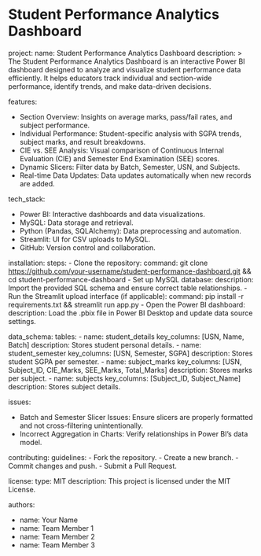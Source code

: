 # Student Performance Analytics Dashboard

project:
  name: Student Performance Analytics Dashboard
  description: >
    The Student Performance Analytics Dashboard is an interactive Power BI dashboard
    designed to analyze and visualize student performance data efficiently.
    It helps educators track individual and section-wide performance, identify trends,
    and make data-driven decisions.

features:
  - Section Overview: Insights on average marks, pass/fail rates, and subject performance.
  - Individual Performance: Student-specific analysis with SGPA trends, subject marks, and result breakdowns.
  - CIE vs. SEE Analysis: Visual comparison of Continuous Internal Evaluation (CIE) and Semester End Examination (SEE) scores.
  - Dynamic Slicers: Filter data by Batch, Semester, USN, and Subjects.
  - Real-time Data Updates: Data updates automatically when new records are added.

tech_stack:
  - Power BI: Interactive dashboards and data visualizations.
  - MySQL: Data storage and retrieval.
  - Python (Pandas, SQLAlchemy): Data preprocessing and automation.
  - Streamlit: UI for CSV uploads to MySQL.
  - GitHub: Version control and collaboration.

installation:
  steps:
    - Clone the repository:
      command: git clone https://github.com/your-username/student-performance-dashboard.git && cd student-performance-dashboard
    - Set up MySQL database:
      description: Import the provided SQL schema and ensure correct table relationships.
    - Run the Streamlit upload interface (if applicable):
      command: pip install -r requirements.txt && streamlit run app.py
    - Open the Power BI dashboard:
      description: Load the .pbix file in Power BI Desktop and update data source settings.

data_schema:
  tables:
    - name: student_details
      key_columns: [USN, Name, Batch]
      description: Stores student personal details.
    - name: student_semester
      key_columns: [USN, Semester, SGPA]
      description: Stores student SGPA per semester.
    - name: subject_marks
      key_columns: [USN, Subject_ID, CIE_Marks, SEE_Marks, Total_Marks]
      description: Stores marks per subject.
    - name: subjects
      key_columns: [Subject_ID, Subject_Name]
      description: Stores subject details.

issues:
  - Batch and Semester Slicer Issues: Ensure slicers are properly formatted and not cross-filtering unintentionally.
  - Incorrect Aggregation in Charts: Verify relationships in Power BI’s data model.

contributing:
  guidelines:
    - Fork the repository.
    - Create a new branch.
    - Commit changes and push.
    - Submit a Pull Request.

license:
  type: MIT
  description: This project is licensed under the MIT License.

authors:
  - name: Your Name
  - name: Team Member 1
  - name: Team Member 2
  - name: Team Member 3
